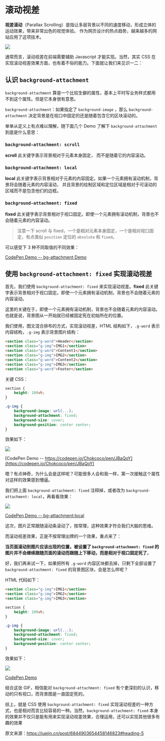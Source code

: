 # 滚动视差

**视差滚动**（Parallax Scrolling）是指让多层背景以不同的速度移动，形成立体的运动效果，带来非常出色的视觉体验。 作为网页设计的热点趋势，越来越多的网站应用了这项技术。

![](https://user-gold-cdn.xitu.io/2018/8/10/16521e61a172b7d3?imageslim)

通常而言，滚动视差在前端需要辅助 Javascript 才能实现。当然，其实 CSS 在实现滚动视差效果方面，也有着不俗的能力。下面就让我们来见识一二：

## 认识 `background-attachment`

`background-attachment` 算是一个比较生僻的属性，基本上平时写业务样式都用不到这个属性。但是它本身很有意思。

`background-attachment`：如果指定了 `background-image` ，那么 `background-attachment` 决定背景是在视口中固定的还是随着包含它的区块滚动的。

单单从定义上有点难以理解，随下面几个 Demo 了解下 `background-attachment` 到底是什么意思：

### `background-attachment: scroll`

**scroll** 此关键字表示背景相对于元素本身固定， 而不是随着它的内容滚动。

### `background-attachment: local`

**local** 此关键字表示背景相对于元素的内容固定。如果一个元素拥有滚动机制，背景将会随着元素的内容滚动， 并且背景的绘制区域和定位区域是相对于可滚动的区域而不是包含他们的边框。

### `background-attachment: fixed`

**fixed** 此关键字表示背景相对于视口固定。即使一个元素拥有滚动机制，背景也不会随着元素的内容滚动。

> 注意一下 scroll 与 fixed，一个是相对元素本身固定，一个是相对视口固定，有点类似 `position` 定位的 `absolute` 和 `fixed`。

可以感受下 3 种不同取值的不同效果：

[CodePen Demo -- bg-attachment Demo](https://codepen.io/Chokcoco/pen/xJJorg)

## 使用 `background-attachment: fixed` 实现滚动视差

首先，我们使用 `background-attachment: fixed` 来实现滚动视差。**fixed** 此关键字表示背景相对于视口固定。即使一个元素拥有滚动机制，背景也不会随着元素的内容滚动。

这里的关键在于，即使一个元素拥有滚动机制，背景也不会随着元素的内容滚动。也就是说，背景图从一开始就已经被固定死在初始所在的位置。

我们使用，图文混合排布的方式，实现滚动视差，HTML 结构如下，`.g-word` 表示内容结构，`.g-img` 表示背景图片结构：

```html
<section class="g-word">Header</section>
<section class="g-img">IMG1</section>
<section class="g-word">Content1</section>
<section class="g-img">IMG2</section>
<section class="g-word">Content2</section>
<section class="g-img">IMG3</section>
<section class="g-word">Footer</section>
```

关键 CSS：

```css
section {
    height: 100vh;
}

.g-img {
    background-image: url(...);
    background-attachment: fixed;
    background-size: cover;
    background-position: center center;
}
```

效果如下：

![](https://user-gold-cdn.xitu.io/2018/8/10/16521e893d1a43ee?imageslim)

[CodePen Demo -- https://codepen.io/Chokcoco/pen/JBaQoY](https://codepen.io/Chokcoco/pen/JBaQoY)

嗯？有点神奇，为什么会是这样呢？可能很多人会和我一样，第一次接触这个属性对这样的效果感到懵逼。

我们把上面 `background-attachment: fixed` 注释掉，或者改为 `background-attachment: local`，再看看效果：

![](https://user-gold-cdn.xitu.io/2018/8/10/16521e3d6ef44adf?imageslim)

[CodePen Demo -- bg-attachment:local](https://codepen.io/Chokcoco/pen/ZjMdJz)

这次，图片正常跟随滚动条滚动了，按常理，这种效果才符合我们大脑的思维。

而滚动视差效果，正是不按常理出牌的一个效果，重点来了：

**当页面滚动到图片应该出现的位置，被设置了 `background-attachment: fixed` 的图片并不会继续跟随页面的滚动而跟随上下移动，而是相对于视口固定死了**。

好，我们再来试一下，如果把所有 `.g-word` 内容区块都去掉，只剩下全部设置了 `background-attachment: fixed` 的背景图区块，会是怎么样呢？

HTML 代码如下：

```html
<section class="g-img">IMG1</section>
<section class="g-img">IMG2</section>
<section class="g-img">IMG3</section>
```

``````css
section {
    height: 100vh;
}

.g-img {
    background-image: url(...);
    background-attachment: fixed;
    background-size: cover;
    background-position: center center;
}
``````

效果如下：

![](https://user-gold-cdn.xitu.io/2018/8/10/16521e6e9b9a54bc?imageslim)

[CodePen Demo](https://codepen.io/Chokcoco/pen/oMPrGZ)

结合这张 GIF，相信能对 `background-attachment: fixed` 有个更深刻的认识，移动的只有视口，而背景图是一直固定死的。

综上，就是 CSS 使用 `background-attachment: fixed` 实现滚动视差的一种方式，也是相对而言比较容易的一种。当然，`background-attachment: fixed` 本身的效果并不仅只是能有用来实现滚动视差效果，合理运用，还可以实现其他很多有趣的效果



原文来源：https://juejin.cn/post/6844903654458146823#heading-5